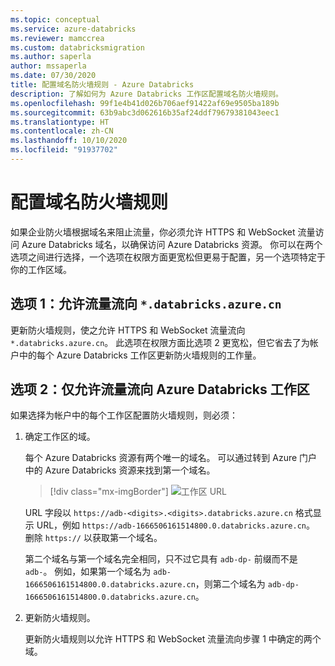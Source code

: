 ```yaml
---
ms.topic: conceptual
ms.service: azure-databricks
ms.reviewer: mamccrea
ms.custom: databricksmigration
ms.author: saperla
author: mssaperla
ms.date: 07/30/2020
title: 配置域名防火墙规则 - Azure Databricks
description: 了解如何为 Azure Databricks 工作区配置域名防火墙规则。
ms.openlocfilehash: 99f1e4b41d026b706aef91422af69e9505ba189b
ms.sourcegitcommit: 63b9abc3d062616b35af24ddf79679381043eec1
ms.translationtype: HT
ms.contentlocale: zh-CN
ms.lasthandoff: 10/10/2020
ms.locfileid: "91937702"
---
```

# <a name="configure-domain-name-firewall-rules"></a>配置域名防火墙规则

如果企业防火墙根据域名来阻止流量，你必须允许 HTTPS 和 WebSocket 流量访问 Azure Databricks 域名，以确保访问 Azure Databricks 资源。 你可以在两个选项之间进行选择，一个选项在权限方面更宽松但更易于配置，另一个选项特定于你的工作区域。

## <a name="option-1-allow-traffic-to-databricksazurecn"></a>选项 1：允许流量流向 `*.databricks.azure.cn`

更新防火墙规则，使之允许 HTTPS 和 WebSocket 流量流向 `*.databricks.azure.cn`。 此选项在权限方面比选项 2 更宽松，但它省去了为帐户中的每个 Azure Databricks 工作区更新防火墙规则的工作量。

## <a name="option-2-allow-traffic-to-your-azure-databricks-workspaces-only"></a>选项 2：仅允许流量流向 Azure Databricks 工作区

如果选择为帐户中的每个工作区配置防火墙规则，则必须：

1. 确定工作区的域。

   每个 Azure Databricks 资源有两个唯一的域名。 可以通过转到 Azure 门户中的 Azure Databricks 资源来找到第一个域名。

   > [!div class="mx-imgBorder"]
   > ![工作区 URL](../../_static/images/workspace/azure-workspace-url.png)

   URL 字段以 `https://adb-<digits>.<digits>.databricks.azure.cn` 格式显示 URL，例如 `https://adb-1666506161514800.0.databricks.azure.cn`。 删除 `https://` 以获取第一个域名。

   第二个域名与第一个域名完全相同，只不过它具有 `adb-dp-` 前缀而不是 `adb-`。 例如，如果第一个域名为 `adb-1666506161514800.0.databricks.azure.cn`，则第二个域名为 `adb-dp-1666506161514800.0.databricks.azure.cn`。

2. 更新防火墙规则。

   更新防火墙规则以允许 HTTPS 和 WebSocket 流量流向步骤 1 中确定的两个域。